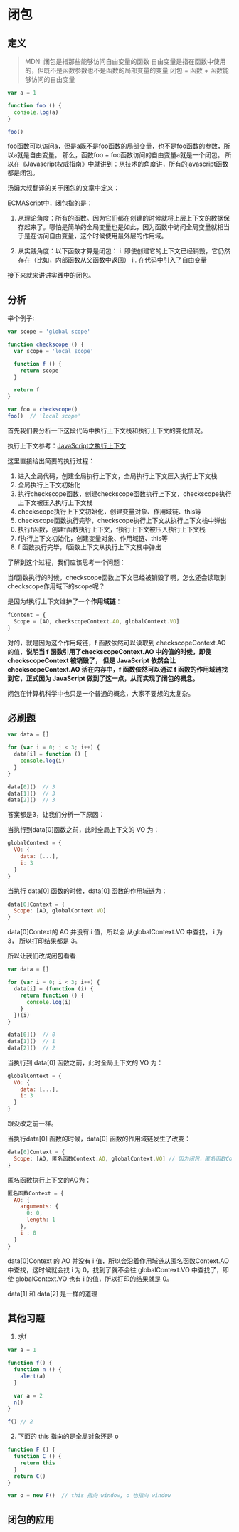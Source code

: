 # 闭包

## 定义

> MDN: 闭包是指那些能够访问自由变量的函数
> 自由变量是指在函数中使用的，但既不是函数参数也不是函数的局部变量的变量
> 闭包 = 函数 + 函数能够访问的自由变量

```js
var a = 1

function foo () {
  console.log(a)
}

foo()
```

foo函数可以访问a，但是a既不是foo函数的局部变量，也不是foo函数的参数，所以a就是自由变量。
那么，函数foo + foo函数访问的自由变量a就是一个闭包。
所以在《Javascript权威指南》中就讲到：从技术的角度讲，所有的javascript函数都是闭包。

汤姆大叔翻译的关于闭包的文章中定义：

ECMAScript中，闭包指的是：

1. 从理论角度：所有的函数。因为它们都在创建的时候就将上层上下文的数据保存起来了。哪怕是简单的全局变量也是如此，因为函数中访问全局变量就相当于是在访问自由变量，这个时候使用最外层的作用域。

2. 从实践角度：以下函数才算是闭包：
  i. 即使创建它的上下文已经销毁，它仍然存在（比如，内部函数从父函数中返回）
  ii. 在代码中引入了自由变量

接下来就来讲讲实践中的闭包。

## 分析

举个例子:

```js
var scope = 'global scope'

function checkscope () {
  var scope = 'local scope'

  function f () {
    return scope
  }

  return f
}

var foo = checkscope()
foo()  // 'local scope'
```

首先我们要分析一下这段代码中执行上下文栈和执行上下文的变化情况。

执行上下文参考：[JavaScript之执行上下文](...)

这里直接给出简要的执行过程：

1. 进入全局代码，创建全局执行上下文，全局执行上下文压入执行上下文栈
2. 全局执行上下文初始化
3. 执行checkscope函数，创建checkscope函数执行上下文，checkscope执行上下文被压入执行上下文栈
4. checkscope执行上下文初始化，创建变量对象、作用域链、this等
5. checkscope函数执行完毕，checkscope执行上下文从执行上下文栈中弹出
6. 执行f函数，创建f函数执行上下文，f执行上下文被压入执行上下文栈
7. f执行上下文初始化，创建变量对象、作用域链、this等
8. f 函数执行完毕，f函数上下文从执行上下文栈中弹出

了解到这个过程，我们应该思考一个问题：

当f函数执行的时候，checkscope函数上下文已经被销毁了啊，怎么还会读取到checkscope作用域下的scope呢？

是因为f执行上下文维护了一个**作用域链**：

```js
fContent = {
  Scope = [AO, checkscopeContext.AO, globalContext.VO]
}
```

对的，就是因为这个作用域链，f 函数依然可以读取到 checkscopeContext.AO 的值，**说明当 f 函数引用了checkscopeContext.AO 中的值的时候，即使 checkscopeContext 被销毁了， 但是 JavaScript 依然会让checkscopeContext.AO 活在内存中，f 函数依然可以通过 f 函数的作用域链找到它，正式因为 JavaScript 做到了这一点，从而实现了闭包的概念。**

闭包在计算机科学中也只是一个普通的概念，大家不要想的太复杂。

## 必刷题

```js
var data = []

for (var i = 0; i < 3; i++) {
  data[i] = function () {
    console.log(i)
  }
}

data[0]()  // 3
data[1]()  // 3
data[2]()  // 3
```

答案都是3，让我们分析一下原因：

当执行到data[0]函数之前，此时全局上下文的 VO 为：

```js
globalContext = {
  VO: {
    data: [...],
    i: 3
  }
}
```

当执行 data[0] 函数的时候，data[0] 函数的作用域链为：

```js
data[0]Context = {
  Scope: [AO, globalContext.VO]
}
```

data[0]Context的 AO 并没有 i 值，所以会 从globalContext.VO 中查找， i 为 3， 所以打印结果都是 3。

所以让我们改成闭包看看

```js
var data = []

for (var i = 0; i < 3; i++) {
  data[i] = (function (i) {
    return function () {
      console.log(i)
    }
  })(i)
}

data[0]()  // 0
data[1]()  // 1
data[2]()  // 2
```

当执行到 data[0] 函数之前，此时全局上下文的 VO 为：

```js
globalContext = {
  VO: {
    data: [...],
    i: 3
  }
}
```

跟没改之前一样。

当执行data[0] 函数的时候，data[0] 函数的作用域链发生了改变：

```js
data[0]Context = {
  Scope: [AO, 匿名函数Context.AO, globalContext.VO] // 因为闭包，匿名函数Context的作用域并没有销毁，所以是匿名函数Context.AO
}
```

匿名函数执行上下文的AO为：

```js
匿名函数Context = {
  AO: {
    arguments: {
      0: 0,
      length: 1
    },
    i : 0
  }
}
```

data[0]Context 的 AO 并没有 i 值，所以会沿着作用域链从匿名函数Context.AO 中查找，这时候就会找 i 为 0，找到了就不会往 globalContext.VO 中查找了，即使 globalContext.VO 也有 i 的值，所以打印的结果就是 0。

data[1] 和 data[2] 是一样的道理

## 其他习题

1. 求f

```js
var a = 1

function f() {
  function n () {
    alert(a)
  }

  var a = 2
  n()
}

f() // 2
```

2. 下面的 this 指向的是全局对象还是 o

```js
function F () {
  function C () {
    return this
  }
  return C()
}

var o = new F()  // this 指向 window, o 也指向 window
```

## 闭包的应用